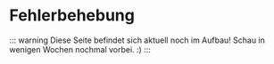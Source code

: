 
# Fehlerbehebung

::: warning Diese Seite befindet sich aktuell noch im Aufbau!
Schau in wenigen Wochen nochmal vorbei. :)
:::
